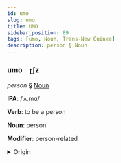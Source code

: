```yaml
---
id: umo
slug: umo
title: UMO
sidebar_position: 89
tags: [umo, Noun, Trans-New Guinea]
description: person § Noun
---
```


### umo&emsp;<span kind="abugida">ɽʃƶ</span>

*person* **§** [Noun](../../tags/Noun)

**IPA**: /ˈʌ.mɑ/

**Verb**: to be a person

**Noun**: person

**Modifier**: person-related

<details>
    <summary>Origin</summary>
    Abui, Takalelang ʔamˈa [ɑm'aː]<br/>
    <em>Trans-New Guinea Language Family</em>
</details>